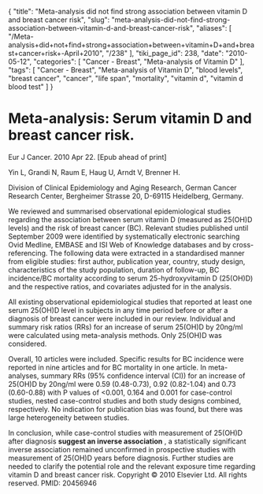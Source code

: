 {
    "title": "Meta-analysis did not find strong association between vitamin D and breast cancer risk",
    "slug": "meta-analysis-did-not-find-strong-association-between-vitamin-d-and-breast-cancer-risk",
    "aliases": [
        "/Meta-analysis+did+not+find+strong+association+between+vitamin+D+and+breast+cancer+risk+-April+2010",
        "/238"
    ],
    "tiki_page_id": 238,
    "date": "2010-05-12",
    "categories": [
        "Cancer - Breast",
        "Meta-analysis of Vitamin D"
    ],
    "tags": [
        "Cancer - Breast",
        "Meta-analysis of Vitamin D",
        "blood levels",
        "breast cancer",
        "cancer",
        "life span",
        "mortality",
        "vitamin d",
        "vitamin d blood test"
    ]
}


# Meta-analysis: Serum vitamin D and breast cancer risk.

Eur J Cancer. 2010 Apr 22. <span>[Epub ahead of print]</span>

Yin L, Grandi N, Raum E, Haug U, Arndt V, Brenner H.

Division of Clinical Epidemiology and Aging Research, German Cancer Research Center, Bergheimer Strasse 20, D-69115 Heidelberg, Germany.

We reviewed and summarised observational epidemiological studies regarding the association between serum vitamin D (measured as 25(OH)D levels) and the risk of breast cancer (BC). Relevant studies published until September 2009 were identified by systematically electronic searching Ovid Medline, EMBASE and ISI Web of Knowledge databases and by cross-referencing. The following data were extracted in a standardised manner from eligible studies: first author, publication year, country, study design, characteristics of the study population, duration of follow-up, BC incidence/BC mortality according to serum 25-hydroxyvitamin D (25(OH)D) and the respective ratios, and covariates adjusted for in the analysis. 

All existing observational epidemiological studies that reported at least one serum 25(OH)D level in subjects in any time period before or after a diagnosis of breast cancer were included in our review. Individual and summary risk ratios (RRs) for an increase of serum 25(OH)D by 20ng/ml were calculated using meta-analysis methods. Only 25(OH)D was considered. 

Overall, 10 articles were included. Specific results for BC incidence were reported in nine articles and for BC mortality in one article. In meta-analyses, summary RRs (95% confidence interval (CI)) for an increase of 25(OH)D by 20ng/ml were 0.59 (0.48-0.73), 0.92 (0.82-1.04) and 0.73 (0.60-0.88) with P values of <0.001, 0.164 and 0.001 for case-control studies, nested case-control studies and both study designs combined, respectively. No indication for publication bias was found, but there was large heterogeneity between studies. 

In conclusion, while case-control studies with measurement of 25(OH)D after diagnosis  **suggest an inverse association** , a statistically significant inverse association remained unconfirmed in prospective studies with measurement of 25(OH)D years before diagnosis. Further studies are needed to clarify the potential role and the relevant exposure time regarding vitamin D and breast cancer risk. Copyright © 2010 Elsevier Ltd. All rights reserved.  PMID: 20456946